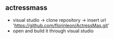 
## actressmass

- visual studio -> clone repository -> insert url 'https://github.com/florinleon/ActressMas.git'
- open and build it through visual studio
